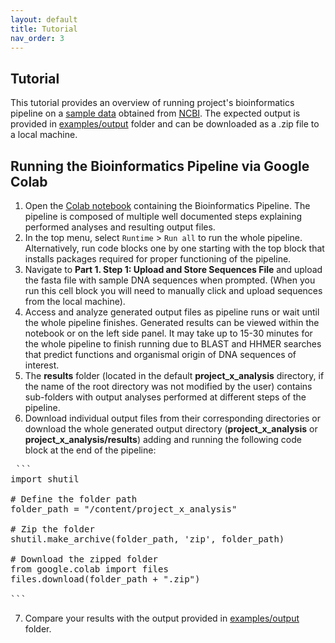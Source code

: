 ```yaml
---
layout: default
title: Tutorial
nav_order: 3
---
```

## Tutorial

This tutorial provides an overview of running project's bioinformatics pipeline on a [sample data](https://github.com/luquelab/bioinformatics-teamCanes/tree/main/examples/sequences.fasta) obtained from [NCBI](https://www.ncbi.nlm.nih.gov/). The expected output is provided in [examples/output](https://github.com/luquelab/bioinformatics-teamCanes/tree/main/examples/output) folder and can be downloaded as a .zip file to a local machine. 

## Running the Bioinformatics Pipeline via Google Colab

1. Open the [Colab notebook](https://colab.research.google.com/github/luquelab/bioinformatics-teamCanes/blob/main/notebooks/main_pipeline.ipynb) containing the Bioinformatics Pipeline. The pipeline is composed of multiple well documented steps explaining performed analyses and resulting output files.  
2. In the top menu, select `Runtime` > `Run all` to run the whole pipeline. Alternatively, run code blocks one by one starting with the top block that installs packages required for proper functioning of the pipeline.  
3. Navigate to **Part 1. Step 1: Upload and Store Sequences File** and upload the fasta file with sample DNA sequences when prompted. (When you run this cell block you will need to manually click and upload sequences from the local machine).
4. Access and analyze generated output files as pipeline runs or wait until the whole pipeline finishes. Generated results can be viewed within the notebook or on the left side panel. It may take up to 15-30 minutes for the whole pipeline to finish running due to BLAST and HHMER searches that predict functions and organismal origin of DNA sequences of interest.   
5. The **results** folder (located in the default **project_x_analysis** directory, if the name of the root directory was not modified by the user) contains sub-folders with output analyses performed at different steps of the pipeline.   
6. Download individual output files from their corresponding directories or download the whole generated output directory (**project_x_analysis** or **project_x_analysis/results**) adding and running the following code block at the end of the pipeline:
<pre> ```   
import shutil

# Define the folder path
folder_path = "/content/project_x_analysis"

# Zip the folder
shutil.make_archive(folder_path, 'zip', folder_path)

# Download the zipped folder
from google.colab import files
files.download(folder_path + ".zip")

``` </pre>
7. Compare your results with the output provided in [examples/output](https://github.com/luquelab/bioinformatics-teamCanes/tree/main/examples/output) folder.   
